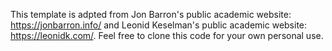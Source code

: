 This template is adpted from Jon Barron's public academic website: https://jonbarron.info/ and Leonid Keselman's public academic website: https://leonidk.com/. Feel free to clone this code for your own personal use.